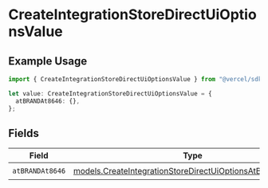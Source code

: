 # CreateIntegrationStoreDirectUiOptionsValue

## Example Usage

```typescript
import { CreateIntegrationStoreDirectUiOptionsValue } from "@vercel/sdk/models/createintegrationstoredirectop.js";

let value: CreateIntegrationStoreDirectUiOptionsValue = {
  atBRANDAt8646: {},
};
```

## Fields

| Field                                                                                                                        | Type                                                                                                                         | Required                                                                                                                     | Description                                                                                                                  |
| ---------------------------------------------------------------------------------------------------------------------------- | ---------------------------------------------------------------------------------------------------------------------------- | ---------------------------------------------------------------------------------------------------------------------------- | ---------------------------------------------------------------------------------------------------------------------------- |
| `atBRANDAt8646`                                                                                                              | [models.CreateIntegrationStoreDirectUiOptionsAtBRANDAt8646](../models/createintegrationstoredirectuioptionsatbrandat8646.md) | :heavy_check_mark:                                                                                                           | N/A                                                                                                                          |